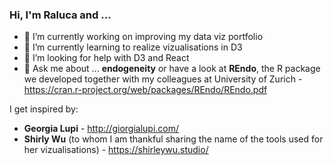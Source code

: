 ### Hi, I'm Raluca and ...

- 🔭 I’m currently working on improving my data viz portfolio
- 🌱 I’m currently learning to realize vizualisations in D3
- 🤔 I’m looking for help with D3 and React
- 💬 Ask me about ... **endogeneity** or have a look at **REndo**, the R package we developed together with my colleagues at University of Zurich -https://cran.r-project.org/web/packages/REndo/REndo.pdf

I get inspired by:
- **Georgia Lupi** - http://giorgialupi.com/
- **Shirly Wu** (to whom I am thankful sharing the name of the tools used for her vizualisations) - https://shirleywu.studio/
